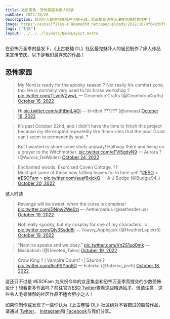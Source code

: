 ```yaml
---
title: 社区聚焦：恐怖房屋与瘆人时装
pubDate: 2022/10/28
description: 惊恐吓人的尖叫嘶喊声不绝于耳，女巫集会访客沉浸在惊悚的喜悦中！
image: https://esosslfiles-a.akamaihd.net/ape/uploads/2022/10/8f64295f61db1b1f7ff3b6c2366c9789.jpg
tags: ["社区"]
layout: ../../../layouts/NewsLayout.astro
---
```


在恐怖万圣季的启发下，《上古卷轴 OL》社区最鬼魅吓人的居民制作了瘆人作品来宣传节庆。以下是我们最喜欢的作品！

## 恐怖家园

> My Nord is ready for the spooky season ? Not really his comfort zone, tho. He is normally very used to his brass
> workshop ? [pic.twitter.com/TLyqlVZwwL](https://t.co/TLyqlVZwwL) — Geonhdrio Crafts (@GeonhdrioCrafts)
> [October 16, 2022](https://twitter.com/GeonhdrioCrafts/status/1581776098278326272?ref_src=twsrc%5Etfw)

> Hi [pic.twitter.com/atFtBmL4Ol](https://t.co/atFtBmL4Ol) — birdbot ?????? (@umoaa)
> [October 16, 2022](https://twitter.com/umoaa/status/1581753091317067776?ref_src=twsrc%5Etfw)

> It’s past October 22nd, and I didn’t have the time to finish this project because my life erupted repeatedly like
> those sites that the poor Druid can’t seem to permanently seal. ?
>
> But I wanted to share some shots anyway! Halfway there and living on a prayer to the Witchmother.
> [pic.twitter.com/eTVi5gdvN9](https://t.co/eTVi5gdvN9) — Aurora ? (@Aurora_DeWinter)
> [October 24, 2022](https://twitter.com/Aurora_DeWinter/status/1584375919330086912?ref_src=twsrc%5Etfw)

> Enchanted woods, Exorcised Coven Cottage. ??\
> Must get some of those new fallling leaves for in here yet!
> ?[#ESO](https://twitter.com/hashtag/ESO?src=hash&ref_src=twsrc%5Etfw) >
> [#ESOFam](https://twitter.com/hashtag/ESOFam?src=hash&ref_src=twsrc%5Etfw) >
> [pic.twitter.com/auaf8xjckQ](https://t.co/auaf8xjckQ) — A-J Budge (@Budgie94\_)
> [October 20, 2022](https://twitter.com/Budgie94_/status/1583200901170622464?ref_src=twsrc%5Etfw)

骇人时装

> Revenge will be sweet, when the curse is complete! [pic.twitter.com/DNqw2We0zi](https://t.co/DNqw2We0zi) —
> Aetherderius (@aetherderius)
> [October 19, 2022](https://twitter.com/aetherderius/status/1582545837686935552?ref_src=twsrc%5Etfw)

> Not really spooky, but my cosplay for one of my characters. ⚔️ [pic.twitter.com/Qly3Ssdd8i](https://t.co/Qly3Ssdd8i) —
> Toasty_Applejack (@HeatherLapierr5)
> [October 19, 2022](https://twitter.com/HeatherLapierr5/status/1582547572694339584?ref_src=twsrc%5Etfw)

> “Namiira speaks and we obey.” [pic.twitter.com/Vn2S1uo0mk](https://t.co/Vn2S1uo0mk) — Mackatosh (@Devoted_Tales)
> [October 19, 2022](https://twitter.com/Devoted_Tales/status/1582558288796741632?ref_src=twsrc%5Etfw)

> Crow King ? | Vampire Count?‍♀️| Sauron ? [pic.twitter.com/6icPSYbq8D](https://t.co/6icPSYbq8D) — Futerko
> (@futerko_profi) [October 18, 2022](https://twitter.com/futerko_profi/status/1582411650610495491?ref_src=twsrc%5Etfw)

这还只不过是 #ESOFam
为庆祝今年的女巫集会和恐怖万圣季而提交的少数恐怖设计！想看更多作品吗？前往官方[_ESO_ Twitter](https://twitter.com/TESOnline)查看[这些](https://twitter.com/TESOnline/status/1582370922706915330)精[选帖子](https://twitter.com/TESOnline/status/1581691446326833152)，但请注意：这些令人毛骨悚然的社区作品不适合胆小之人！

如果你制作或发现了一些你认为《上古卷轴 OL》社区绝对不容错过的超赞作品，请通过 [Twitter](https://twitter.com/TESOnline)、
[Instagram](https://www.instagram.com/elderscrollsonline/)和
[Facebook](https://www.facebook.com/elderscrollsonline)与我们分享。
